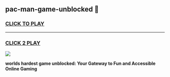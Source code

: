 
## pac-man-game-unblocked 👋
<h3>
<a href="https://premium.freeplayer.one?title=pac-man-game-unblocked&ref=14F">CLICK TO PLAY</a></h3>
<hr>

<h3>
<a href="https://premium.freeplayer.one?title=pac-man-game-unblocked&ref=14F">CLICK 2 PLAY</a>
  
</h3>

<a href="https://premium.freeplayer.one?title=pac-man-game-unblocked&ref=12F/"><img src="https://clearcache.store/games.png"></a>


**worlds hardest game unblocked: Your Gateway to Fun and Accessible Online Gaming**

